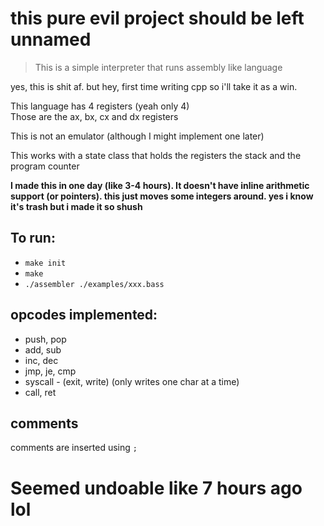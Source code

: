# this pure evil project should be left unnamed
> This is a simple interpreter that runs assembly like language

yes, this is shit af. but hey, first time writing cpp so i'll take it as a win. <br>

This language has 4 registers (yeah only 4) <br>
Those are the ax, bx, cx and dx registers <br>

This is not an emulator (although I might implement one later) <br>

This works with a state class that holds the registers the stack and the program counter <br>

**I made this in one day (like 3-4 hours). It doesn't have inline arithmetic support (or pointers). this just moves some integers around. yes i know it's trash but i made it so shush** <br>

## To run:
- `make init`
- `make`
- `./assembler ./examples/xxx.bass`

## opcodes implemented:
- push, pop
- add, sub
- inc, dec
- jmp, je, cmp
- syscall - (exit, write) (only writes one char at a time)
- call, ret 


## comments

comments are inserted using `;`


# Seemed undoable like 7 hours ago lol

